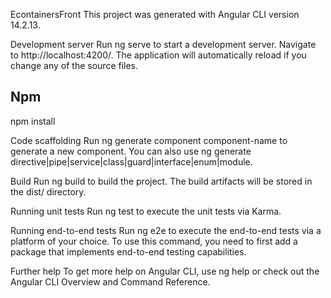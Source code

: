 EcontainersFront
This project was generated with Angular CLI version 14.2.13.

Development server
Run ng serve to start a development server. Navigate to http://localhost:4200/. The application will automatically reload if you change any of the source files.

## Npm
npm install

Code scaffolding
Run ng generate component component-name to generate a new component. You can also use ng generate directive|pipe|service|class|guard|interface|enum|module.

Build
Run ng build to build the project. The build artifacts will be stored in the dist/ directory.

Running unit tests
Run ng test to execute the unit tests via Karma.

Running end-to-end tests
Run ng e2e to execute the end-to-end tests via a platform of your choice. To use this command, you need to first add a package that implements end-to-end testing capabilities.

Further help
To get more help on Angular CLI, use ng help or check out the Angular CLI Overview and Command Reference.
